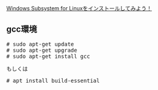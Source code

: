 [Windows Subsystem for Linuxをインストールしてみよう！](https://qiita.com/Aruneko/items/c79810b0b015bebf30bb "Windows Subsystem for Linuxをインストールしてみよう！")<br/>

## gcc環境<br/>
<pre>
# sudo apt-get update
# sudo apt-get upgrade
# sudo apt-get install gcc
</pre>

もしくは

<pre>
# apt install build-essential
</pre>
